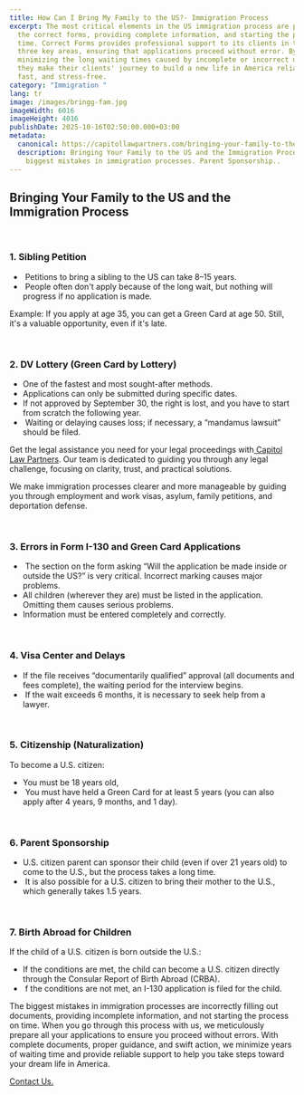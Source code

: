 ```yaml
---
title: How Can I Bring My Family to the US?- Immigration Process
excerpt: The most critical elements in the US immigration process are preparing
  the correct forms, providing complete information, and starting the process on
  time. Correct Forms provides professional support to its clients in these
  three key areas, ensuring that applications proceed without error. By
  minimizing the long waiting times caused by incomplete or incorrect documents,
  they make their clients' journey to build a new life in America reliable,
  fast, and stress-free.
category: "Immigration "
lang: tr
image: /images/bringg-fam.jpg
imageWidth: 6016
imageHeight: 4016
publishDate: 2025-10-16T02:50:00.000+03:00
metadata:
  canonical: https://capitollawpartners.com/bringing-your-family-to-the-u-s-and-the-immigration-process
  description: Bringing Your Family to the US and the Immigration Process. The
    biggest mistakes in immigration processes. Parent Sponsorship..
---
```

## Bringing Your Family to the US and the Immigration Process

 

### 1. Sibling Petition  

*  Petitions to bring a sibling to the US can take 8–15 years.  
*  People often don't apply because of the long wait, but nothing will progress if no application is made.  

Example: If you apply at age 35, you can get a Green Card at age 50. Still, it's a valuable opportunity, even if it's late. 

 

### 2. DV Lottery (Green Card by Lottery) 

* One of the fastest and most sought-after methods. 
* Applications can only be submitted during specific dates.  
* If not approved by September 30, the right is lost, and you have to start from scratch the following year. 
*  Waiting or delaying causes loss; if necessary, a “mandamus lawsuit” should be filed. 

Get the legal assistance you need for your legal proceedings with[ Capitol Law Partners](https://capitollawpartners.com/). Our team is dedicated to guiding you through any legal challenge, focusing on clarity, trust, and practical solutions. 

We make immigration processes clearer and more manageable by guiding you through employment and work visas, asylum, family petitions, and deportation defense. 

 

### 3. Errors in Form I-130 and Green Card Applications 

*  The section on the form asking “Will the application be made inside or outside the US?” is very critical. Incorrect marking causes major problems.  
* All children (wherever they are) must be listed in the application. Omitting them causes serious problems. 
* Information must be entered completely and correctly. 

 

### 4. Visa Center and Delays 

* If the file receives “documentarily qualified” approval (all documents and fees complete), the waiting period for the interview begins.  
*  If the wait exceeds 6 months, it is necessary to seek help from a lawyer. 

 

### 5. Citizenship (Naturalization) 

To become a U.S. citizen: 

* You must be 18 years old, 
*  You must have held a Green Card for at least 5 years (you can also apply after 4 years, 9 months, and 1 day).  

 

### 6. Parent Sponsorship  

* U.S. citizen parent can sponsor their child (even if over 21 years old) to come to the U.S., but the process takes a long time.  
*  It is also possible for a U.S. citizen to bring their mother to the U.S., which generally takes 1.5 years.  

 

### 7. Birth Abroad for Children  

If the child of a U.S. citizen is born outside the U.S.:  

* If the conditions are met, the child can become a U.S. citizen directly through the Consular Report of Birth Abroad (CRBA).  
*  f the conditions are not met, an I-130 application is filed for the child.  

The biggest mistakes in immigration processes are incorrectly filling out documents, providing incomplete information, and not starting the process on time. When you go through this process with us, we meticulously prepare all your applications to ensure you proceed without errors. With complete documents, proper guidance, and swift action, we minimize years of waiting time and provide reliable support to help you take steps toward your dream life in America. 

[Contact Us.](https://capitollawpartners.com/contact)
